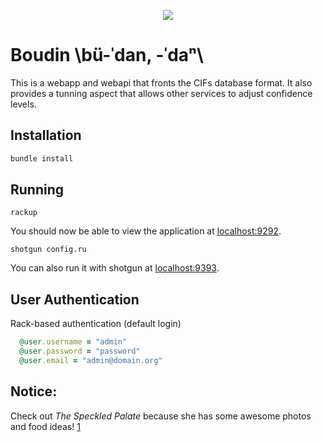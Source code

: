 <p align="center">
<img src="http://www.thespeckledpalate.com/wp-content/uploads/2014/09/12-1666-post/TheSpeckledPalate_BoudinEggBreakfastSandwiches_005_small.jpg">
</p>

Boudin \bü-ˈdan, -ˈdaⁿ\
==============

This is a webapp and webapi that fronts the CIFs database format. It also provides a tunning aspect that allows other services to adjust confidence levels.

## Installation

```ruby
bundle install
```

## Running 

`rackup`

You should now be able to view the application at [localhost:9292](http://localhost:9292).

`shotgun config.ru`

You can also run it with shotgun at [localhost:9393](http://localhost:9393).

## User Authentication

Rack-based authentication (default login)

```ruby
  @user.username = "admin"
  @user.password = "password"
  @user.email = "admin@domain.org"
```
## Notice:

Check out *The Speckled Palate* because she has some awesome photos and food ideas! [1](http://www.thespeckledpalate.com/2014/09/12/its-football-season-friday-boudin-breakfast-sandwiches/)
